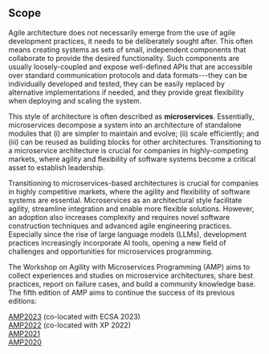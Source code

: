 Scope
----------------------------

Agile architecture does not necessarily emerge from the use of agile development practices, it needs to be deliberately sought after. This often means creating systems as sets of small, independent components that collaborate to provide the desired functionality. Such components are usually loosely-coupled and expose well-defined APIs that are accessible over standard communication protocols and data formats---they can be individually developed and tested, they can be easily replaced by alternative implementations if needed, and they provide great flexibility when deploying and scaling the system.

This style of architecture is often described as **microservices**. Essentially, microservices decompose a system into an architecture of standalone modules that (i) are simpler to maintain and evolve; (ii) scale efficiently; and (iii) can be reused as building blocks for other architectures. Transitioning to a microservice architecture is crucial for companies in highly-competing markets, where agility and flexibility of software systems become a critical asset to establish leadership.

Transitioning to microservices-based architectures is crucial for companies in highly competitive markets, where the agility and flexibility of software systems are essential. Microservices as an architectural style facilitate agility, streamline integration and enable more flexible solutions. However, an adoption also increases complexity and requires novel software construction techniques and advanced agile engineering practices. Especially since the rise of large language models (LLMs), development practices increasingly incorporate AI tools, opening a new field of challenges and opportunities for microservices programming.

The Workshop on Agility with Microservices Programming (AMP) aims to collect experiences and studies on microservice architectures, share best practices, report on failure cases, and build a community knowledge base. The fifth edition of AMP aims to continue the success of its previous editions:

[AMP2023](https://amp.fe.up.pt/2023/) (co-located with ECSA 2023) <br>
[AMP2022](https://amp.fe.up.pt/2022/) (co-located with XP 2022) <br>
[AMP2021](https://amp.fe.up.pt/2021/) <br>
[AMP2020](https://amp.fe.up.pt/2020/)

